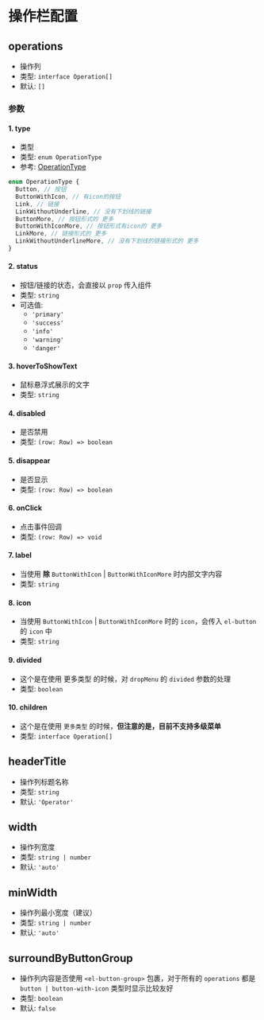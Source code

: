 # 操作栏配置

## operations
- 操作列
- 类型: `interface Operation[]`
- 默认: `[]`

### 参数
#### 1. type
- 类型
- 类型: `enum OperationType`
- 参考: [OperationType](https://github.com/van-fe/vue-table-view/blob/main/src/config/operation.ts#L1)

```ts
enum OperationType {
  Button, // 按钮
  ButtonWithIcon, // 有icon的按钮
  Link, // 链接
  LinkWithoutUnderline, // 没有下划线的链接
  ButtonMore, // 按钮形式的 更多
  ButtonWithIconMore, // 按钮形式有icon的 更多
  LinkMore, // 链接形式的 更多
  LinkWithoutUnderlineMore, // 没有下划线的链接形式的 更多
}
```

#### 2. status
- 按钮/链接的状态，会直接以 `prop` 传入组件
- 类型: `string`
- 可选值:
    - `'primary'`
    - `'success'`
    - `'info'`
    - `'warning'`
    - `'danger'`

#### 3. hoverToShowText
- 鼠标悬浮式展示的文字
- 类型: `string`

#### 4. disabled
- 是否禁用
- 类型: `(row: Row) => boolean`

#### 5. disappear
- 是否显示
- 类型: `(row: Row) => boolean`

#### 6. onClick
- 点击事件回调
- 类型: `(row: Row) => void`

#### 7. label
- 当使用 **除** `ButtonWithIcon` | `ButtonWithIconMore` 时内部文字内容
- 类型: `string`

#### 8. icon
- 当使用 `ButtonWithIcon` | `ButtonWithIconMore` 时的 `icon`，会传入 `el-button` 的 `icon` 中
- 类型: `string`

#### 9. divided
- 这个是在使用 更多类型 的时候，对 `dropMenu` 的 `divided` 参数的处理
- 类型: `boolean`

#### 10. children
- 这个是在使用 `更多类型` 的时候，**但注意的是，目前不支持多级菜单**
- 类型: `interface Operation[]`

## headerTitle
- 操作列标题名称
- 类型: `string`
- 默认: `'Operator'`

## width
- 操作列宽度
- 类型: `string | number`
- 默认: `'auto'`

## minWidth
- 操作列最小宽度（建议）
- 类型: `string | number`
- 默认: `'auto'`

## surroundByButtonGroup
- 操作列内容是否使用 `<el-button-group>` 包裹，对于所有的 `operations` 都是 `button | button-with-icon` 类型时显示比较友好
- 类型: `boolean`
- 默认: `false`
